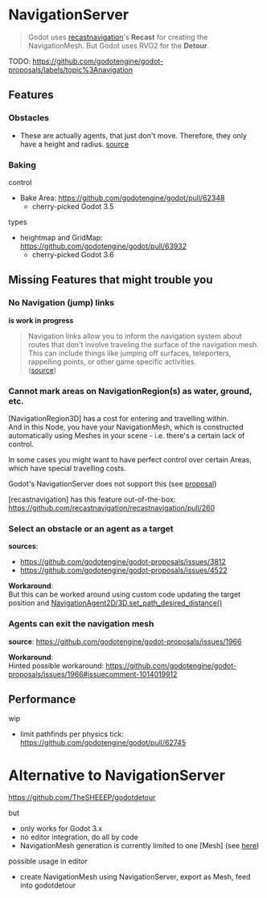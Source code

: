 # NavigationServer

> Godot uses [recastnavigation](https://github.com/recastnavigation/recastnavigation)'s **Recast** for creating the NavigationMesh.
> But Godot uses RVO2 for the **Detour**.

TODO: https://github.com/godotengine/godot-proposals/labels/topic%3Anavigation


## Features

### Obstacles

* These are actually agents, that just don't move. Therefore, they only have a height and radius. [source](https://github.com/godotengine/godot/blob/master/scene/3d/navigation_obstacle_3d.cpp)


### Baking

control
* Bake Area: https://github.com/godotengine/godot/pull/62348
  * cherry-picked Godot 3.5

types
* heightmap and GridMap: https://github.com/godotengine/godot/pull/63932
  * cherry-picked Godot 3.6


## Missing Features that might trouble you


### No Navigation (jump) links

**is work in progress**

> Navigation links allow you to inform the navigation system about routes that don't involve traveling the surface of the navigation mesh. This can include things like jumping off surfaces, teleporters, rappelling points, or other game specific activities.  
> ([source](https://github.com/godotengine/godot/pull/63479))


### Cannot mark areas on NavigationRegion(s) as water, ground, etc.

[NavigationRegion3D] has a cost for entering and travelling within.  
And in this Node, you have your NavigationMesh, which is constructed automatically using Meshes in your scene - i.e. there's a certain lack of control.

In some cases you might want to have perfect control over certain Areas, which have special travelling costs.

Godot's NavigationServer does not support this (see [proposal](https://github.com/godotengine/godot-proposals/issues/5116))

[recastnavigation] has this feature out-of-the-box: https://github.com/recastnavigation/recastnavigation/pull/260


### Select an obstacle or an agent as a target

**sources**:
* https://github.com/godotengine/godot-proposals/issues/3812
* https://github.com/godotengine/godot-proposals/issues/4522


**Workaround**:  
But this can be worked around using custom code updating the target position and [NavigationAgent2D/3D.set_path_desired_distance()](https://github.com/godotengine/godot/pull/62181)


### Agents can exit the navigation mesh

**source**: https://github.com/godotengine/godot-proposals/issues/1966


**Workaround**:  
Hinted possible workaround: https://github.com/godotengine/godot-proposals/issues/1966#issuecomment-1014019912


## Performance

wip
* limit pathfinds per physics tick: https://github.com/godotengine/godot/pull/62745


# Alternative to NavigationServer

https://github.com/TheSHEEEP/godotdetour

but
* only works for Godot 3.x
* no editor integration, do all by code
* NavigationMesh generation is currently limited to one [Mesh] (see [here](https://github.com/TheSHEEEP/godotdetour/issues/5))

possible usage in editor
* create NavigationMesh using NavigationServer, export as Mesh, feed into godotdetour
